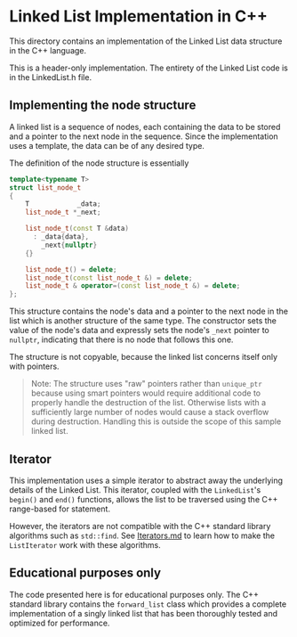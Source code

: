 # Linked List Implementation in C++
This directory contains an implementation of the Linked List data structure in the C++ language.

This is a header-only implementation. The entirety of the Linked List code is in the LinkedList.h file.

## Implementing the node structure
A linked list is a sequence of nodes, each containing the data to be stored and a pointer to the next node in the sequence. Since the implementation uses a template, the data can be of any desired type.

The definition of the node structure is essentially
```C++
template<typename T>
struct list_node_t
{
    T            _data;
    list_node_t *_next;

    list_node_t(const T &data)
      : _data{data},
        _next{nullptr}
    {}

    list_node_t() = delete;
    list_node_t(const list_node_t &) = delete;
    list_node_t & operator=(const list_node_t &) = delete;
};
```
This structure contains the node's data and a pointer to the next node in the list which is another structure of the same type. The constructor sets the value of the node's data and expressly sets the node's `_next` pointer to `nullptr`, indicating that there is no node that follows this one.

The structure is not copyable, because the linked list concerns itself only with pointers.

> Note: The structure uses "raw" pointers rather than `unique_ptr` because using smart pointers would require additional code to properly handle the destruction of the list. Otherwise lists with a sufficiently large number of nodes would cause a stack overflow during destruction. Handling this is outside the scope of this sample linked list.

## Iterator
This implementation uses a simple iterator to abstract away the underlying details of the Linked List. This iterator, coupled with the `LinkedList`'s `begin()` and `end()` functions, allows the list to be traversed using the C++ range-based for statement.

However, the iterators are not compatible with the C++ standard library algorithms such as `std::find`. See [Iterators.md](Iterators.md) to learn how to make the `ListIterator` work with these algorithms.

## Educational purposes only
The code presented here is for educational purposes only. The C++ standard library contains the `forward_list` class which provides a complete implementation of a singly linked list that has been thoroughly tested and optimized for performance.
